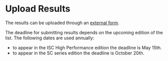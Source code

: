 
Upload Results
==============

The results can be uploaded through an
[external form](https://docs.google.com/forms/d/e/1FAIpQLSetOEKVSDWA5k-YRZHqIPKO9XO0Oyyld7-i0jHCan1MuXoJWA/viewform?usp=sf_link).

The deadline for submitting results depends on the upcoming edition
of the list. The following dates are used annually:

* to appear in the ISC High Performance edition the deadline is May 15th.
* to appear in the SC series edition the deadline is October 20th.
